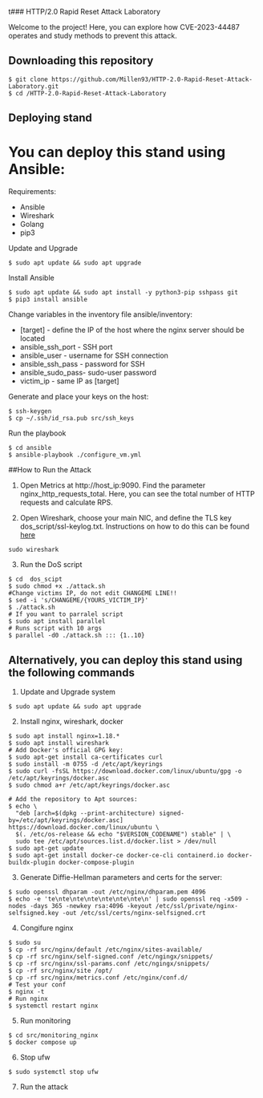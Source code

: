 t### HTTP/2.0 Rapid Reset Attack Laboratory

Welcome to the project! Here, you can explore how CVE-2023-44487 operates and study methods to prevent this attack.

## Downloading this repository
```
$ git clone https://github.com/Millen93/HTTP-2.0-Rapid-Reset-Attack-Laboratory.git
$ cd /HTTP-2.0-Rapid-Reset-Attack-Laboratory
```
## Deploying stand

# You can deploy this stand using Ansible:

Requirements:
 - Ansible
 - Wireshark
 - Golang
 - pip3

Update and Upgrade
```
$ sudo apt update && sudo apt upgrade
```


Install Ansible
```
$ sudo apt update && sudo apt install -y python3-pip sshpass git
$ pip3 install ansible
```

Change variables in the inventory file ansible/inventory:
 - [target] 	      - define the IP of the host where the nginx server should be located
 - ansible_ssh_port - SSH port
 - ansible_user     - username for SSH connection
 - ansible_ssh_pass - password for SSH
 - ansible_sudo_pass- sudo-user password
 - victim_ip        - same IP as [target]

Generate and place your keys on the host:
```
$ ssh-keygen
$ cp ~/.ssh/id_rsa.pub src/ssh_keys
```

Run the playbook
```
$ cd ansible
$ ansible-playbook ./configure_vm.yml
```

##How to Run the Attack

1. Open Metrics at http://host_ip:9090. Find the parameter nginx_http_requests_total. Here, you can see the total number of HTTP requests and calculate RPS.

2. Open Wireshark, choose your main NIC, and define the TLS key dos_script/ssl-keylog.txt. Instructions on how to do this can be found [here](https://unit42.paloaltonetworks.com/wireshark-tutorial-decrypting-https-traffic/)
```
sudo wireshark
```

3. Run the DoS script
```
$ cd  dos_scipt
$ sudo chmod +x ./attack.sh
#Change victims IP, do not edit CHANGEME LINE!!
$ sed -i 's/CHANGEME/{YOURS_VICTIM_IP}'
$ ./attack.sh
# If you want to parralel script
$ sudo apt install parallel
# Runs script with 10 args
$ parallel -d0 ./attack.sh ::: {1..10}
```

## Alternatively, you can deploy this stand using the following commands

1. Update and Upgrade system
```
$ sudo apt update && sudo apt upgrade
```

2. Install nginx, wireshark, docker
```
$ sudo apt install nginx=1.18.*
$ sudo apt install wireshark
# Add Docker's official GPG key:
$ sudo apt-get install ca-certificates curl
$ sudo install -m 0755 -d /etc/apt/keyrings
$ sudo curl -fsSL https://download.docker.com/linux/ubuntu/gpg -o /etc/apt/keyrings/docker.asc
$ sudo chmod a+r /etc/apt/keyrings/docker.asc

# Add the repository to Apt sources:
$ echo \
  "deb [arch=$(dpkg --print-architecture) signed-by=/etc/apt/keyrings/docker.asc] https://download.docker.com/linux/ubuntu \
  $(. /etc/os-release && echo "$VERSION_CODENAME") stable" | \
  sudo tee /etc/apt/sources.list.d/docker.list > /dev/null
$ sudo apt-get update
$ sudo apt-get install docker-ce docker-ce-cli containerd.io docker-buildx-plugin docker-compose-plugin
```


3. Generate Diffie-Hellman parameters and certs for the server:
```
$ sudo openssl dhparam -out /etc/nginx/dhparam.pem 4096
$ echo -e 'te\nte\nte\nte\nte\nte\nte\n' | sudo openssl req -x509 -nodes -days 365 -newkey rsa:4096 -keyout /etc/ssl/private/nginx-selfsigned.key -out /etc/ssl/certs/nginx-selfsigned.crt
```

4. Congifure nginx
```
$ sudo su
$ cp -rf src/nginx/default /etc/nginx/sites-available/
$ cp -rf src/nginx/self-signed.conf /etc/ngingx/snippets/
$ cp -rf src/nginx/ssl-params.conf /etc/ngingx/snippets/
$ cp -rf src/nginx/site /opt/
$ cp -rf src/nginx/metrics.conf /etc/nginx/conf.d/
# Test your conf
$ nginx -t
# Run nginx
$ systemctl restart nginx
```

5. Run monitoring
```
$ cd src/monitoring_nginx
$ docker compose up
```

6. Stop ufw
```
$ sudo systemctl stop ufw
```

7. Run the attack
